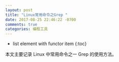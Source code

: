 ```yaml
---
layout: post
title: "Linux常用命令之Grep "
date: 2017-08-25 22:46:22 -0700
comments: true
categories: 编程工具
---
```


* list element with functor item
{:toc}

本文主要记录 Linux 中常用命令之一 Grep 的使用方法。

<!--more-->

